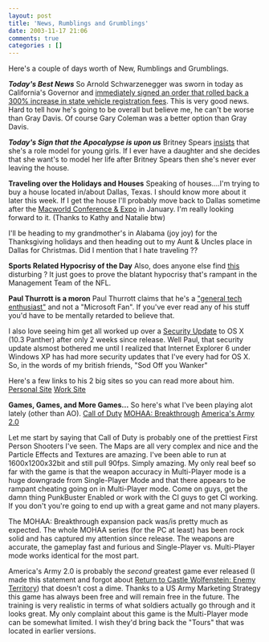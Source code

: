 ```yaml
---
layout: post
title: 'News, Rumblings and Grumblings'
date: 2003-11-17 21:06
comments: true
categories : []
---  
```


Here's a couple of days worth of New, Rumblings and Grumblings.

<b><i>Today's Best News</i></b>
So Arnold Schwarzenegger was sworn in today as California's Governor and <a href="http://www.cnn.com/2003/ALLPOLITICS/11/17/elec04.schwarzenegger/index.html">immediately signed an order that rolled back a 300% increase in state vehicle registration fees</a>. This is very good news. Hard to tell how he's going to be overall but believe me, he can't be worse than Gray Davis. Of course Gary Coleman was a better option than Gray Davis.

<b><i>Today's Sign that the Apocalypse is upon us</i></b>
Britney Spears <a href="http://www.foxnews.com/story/0,2933,103251,00.html">insists</a> that she's a role model for young girls. If I ever have a daughter and she decides that she want's to model her life after Britney Spears then she's never ever leaving the house.

<b>Traveling over the Holidays and Houses</b>
Speaking of houses....I'm trying to buy a house located in/about Dallas, Texas. I should know more about it later this week. If I get the house I'll probably move back to Dallas sometime after the <a href="http://www.macworldexpo.com/">Macworld Conference & Expo</a> in January. I'm really looking forward to it. (Thanks to Kathy and Natalie btw)

I'll be heading to my grandmother's in Alabama (joy joy) for the Thanksgiving holidays and then heading out to my Aunt & Uncles place in Dallas for Christmas. Did I mention that I hate traveling ??

<b>Sports Related Hypocrisy of the Day</b>
Also, does anyone else find <a href="http://sportsillustrated.cnn.com/2003/writers/phil_taylor/11/17/hot_button/?cnn=yes">this</a> disturbing ? It just goes to prove the blatant hypocrisy that's rampant in the Management Team of the NFL.

<b>Paul Thurrott is a moron</b>
Paul Thurrott claims that he's a <a href="http://www.internet-nexus.com/2003_10_12_archive.htm#106606305212392022">"general tech enthusiast"</a> and not a "Microsoft Fan". If you've ever read any of his stuff you'd have to be mentally retarded to believe that.

I also love seeing him get all worked up over a <a href="http://www.internet-nexus.com/2003_11_02_archive.htm#106789163071999290">Security Update</a> to OS X (10.3 Panther) after only 2 weeks since release. Well Paul, that security update alsmost bothered me until I realized that Internet Explorer 6 under Windows XP has had more security updates that I've every had for OS X. So, in the words of my british friends, "Sod Off you Wanker"

Here's a few links to his 2 big sites so you can read more about him.
<a href="http://www.internet-nexus.com/">Personal Site</a>
<a href="http://www.winsupersite.com/">Work Site</a>

<b>Games, Games, and More Games...</b>
So here's what I've been playing alot lately (other than AO).
<a href="http://www.callofduty.com">Call of Duty</a>
<a href="http://mohaa.ea.com">MOHAA: Breakthrough</a>
<a href="http://www.americasarmy.com">America's Army 2.0</a>

Let me start by saying that Call of Duty is probably one of the prettiest First Person Shooters I've seen. The Maps are all very complex and nice and the Particle Effects and Textures are amazing. I've been able to run at 1600x1200x32bit and still pull 90fps. Simply amazing. My only real beef so far with the game is that the weapon accuracy in Multi-Player mode is a huge downgrade from Single-Player Mode and that there appears to be rampant cheating going on in Multi-Player mode. Come on guys, get the damn thing PunkBuster Enabled or work with the CI guys to get CI working. If you don't you're going to end up with a great game and not many players.

The MOHAA: Breakthrough expansion pack was/is pretty much as expected. The whole MOHAA series (for the PC at least) has been rock solid and has captured my attention since release. The weapons are accurate, the gameplay fast and furious and Single-Player vs. Multi-Player mode works identical for the most part.

America's Army 2.0 is probably the <i>second</i> greatest game ever released (I made this statement and forgot about <a href="http://games.activision.com/games/wolfenstein/">Return to Castle Wolfenstein: Enemy Territory</a>) that doesn't cost a dime. Thanks to a US Army Marketing Strategy this game has always been free and will remain free in the future. The training is very realistic in terms of what soldiers actually go through and it looks great. My only complaint about this game is the Multi-Player mode can be somewhat limited. I wish they'd bring back the "Tours" that was located in earlier versions.

